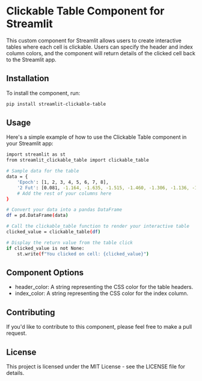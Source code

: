 # Clickable Table Component for Streamlit

This custom component for Streamlit allows users to create interactive tables where each cell is clickable. Users can specify the header and index column colors, and the component will return details of the clicked cell back to the Streamlit app.

## Installation

To install the component, run:

```bash
pip install streamlit-clickable-table
```
##  Usage
Here's a simple example of how to use the Clickable Table component in your Streamlit app:

```bash
import streamlit as st
from streamlit_clickable_table import clickable_table

# Sample data for the table
data = {
    'Epoch': [1, 2, 3, 4, 5, 6, 7, 8],
    '2 Fut': [0.081, -1.164, -1.635, -1.515, -1.460, -1.306, -1.136, -1.222],
    # Add the rest of your columns here
}

# Convert your data into a pandas DataFrame
df = pd.DataFrame(data)

# Call the clickable_table function to render your interactive table
clicked_value = clickable_table(df)

# Display the return value from the table click
if clicked_value is not None:
    st.write(f"You clicked on cell: {clicked_value}")
```

## Component Options
* header_color: A string representing the CSS color for the table headers.
* index_color: A string representing the CSS color for the index column.

## Contributing
If you'd like to contribute to this component, please feel free to make a pull request.

## License
This project is licensed under the MIT License - see the LICENSE file for details.